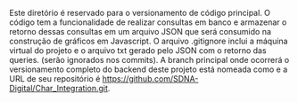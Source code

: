 Este diretório é reservado para o versionamento de código principal.
O código tem a funcionalidade de realizar consultas em banco e armazenar o retorno dessas consultas em um arquivo JSON que será consumido na construção de gráficos em Javascript.
O arquivo .gitignore inclui a máquina virtual do projeto e o arquivo txt gerado pelo JSON com o retorno das queries. (serão ignorados nos commits).
A branch principal onde ocorrerá o versionamento completo do backend deste projeto está nomeada como <master> e a URL de seu repositório é <https://github.com/SDNA-Digital/Char_Integration.git>.
